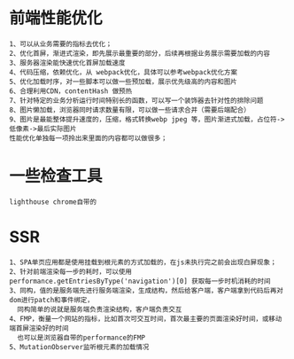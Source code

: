 # 前端性能优化  
    1、可以从业务需要的指标去优化；  
    2、优化首屏，渐进式渲染，即先展示最重要的部分，后续再根据业务展示需要加载的内容  
    3、服务器渲染能快速优化首屏加载速度  
    4、代码压缩，依赖优化，从 webpack优化，具体可以参考webpack优化方案  
    5、优化加载时序，对一些脚本可以做一些预加载，展示优先级高的内容和图片  
    6、合理利用CDN，contentHash 做预热  
    7、针对特定的业务分析运行时间特别长的函数，可以写一个装饰器去针对性的排除问题  
    8、图片懒加载，浏览器同时请求数量有限，可以做一些请求合并（需要后端配合）  
    9、图片是最能整体提升速度的，压缩，格式转换webp jpeg 等，图片渐进式加载，占位符->低像素->最后实际图片
    性能优化单独每一项拎出来里面的内容都可以做很多；

# 一些检查工具
    lighthouse chrome自带的
# SSR 
    1、SPA单页应用都是使用挂载到根元素的方式加载的，在js未执行完之前会出现白屏现象；
    2、针对前端渲染每一步的耗时，可以使用performance.getEntriesByType('navigation')[0] 获取每一步时机消耗的时间
    3、同构，值的是服务端先进行服务端渲染，生成结构，然后给客户端，客户端拿到代码后再对dom进行patch和事件绑定，
      同构简单的说就是服务端负责渲染结构，客户端负责交互
    4、FMP，衡量一个网站的指标，比如首次可交互时间，首次最主要的页面渲染好时间，或移动端首屏渲染好的时间
      也可以是浏览器自带的performance的FMP
    5、MutationObserver监听根元素的加载情况
